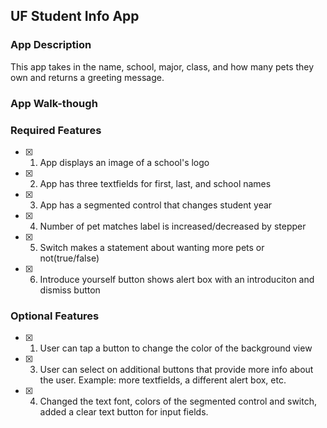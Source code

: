 ## UF Student Info App

### App Description

This app takes in the name, school, major, class, and how many pets they own and returns a greeting message.

### App Walk-though


<!-- <img src="https://github.com/Dariont25/IOS-Prework/blob/main/CodePathDemo.gif" width=200><br> -->


### Required Features

- [x] 1. App displays an image of a school's logo
- [x] 2. App has three textfields for first, last, and school names
- [x] 3. App has a segmented control that changes student year
- [x] 4. Number of pet matches label is increased/decreased by stepper
- [x] 5. Switch makes a statement about wanting more pets or not(true/false) 
- [x] 6. Introduce yourself button shows alert box with an introduciton and dismiss button

### Optional Features

- [x] 1. User can tap a button to change the color of the background view
- [x] 3. User can select on additional buttons that provide more info about the user. Example: more textfields, a different alert box, etc.
- [x] 4. Changed the text font, colors of the segmented control and switch, added a clear text button for input fields. 
